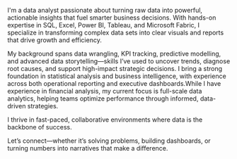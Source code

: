 I'm a data analyst passionate about turning raw data into powerful, actionable insights that fuel smarter business decisions. With hands-on expertise in SQL, Excel, Power BI, Tableau, and Microsoft Fabric, I specialize in transforming complex data sets into clear visuals and reports that drive growth and efficiency.

  My background spans data wrangling, KPI tracking, predictive modelling, and advanced data storytelling—skills I’ve used to uncover trends, diagnose root causes, and support high-impact strategic decisions. I bring a strong foundation in statistical analysis and business intelligence, with experience across both operational reporting and executive dashboards.While I have experience in financial analysis, my current focus is full-scale data analytics, helping teams optimize performance through informed, data-driven strategies.

  I thrive in fast-paced, collaborative environments where data is the backbone of success.
  
  Let’s connect—whether it’s solving problems, building dashboards, or turning numbers into narratives that make a difference.
